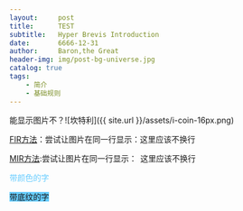 ```yaml
---
layout:     post
title:      TEST
subtitle:   Hyper Brevis Introduction
date:       6666-12-31
author:     Baron,the Great
header-img: img/post-bg-universe.jpg
catalog: true
tags:
    - 简介
    - 基础规则
---
```




能显示图片不？![坎特利]({{ site.url }}/assets/i-coin-16px.png)

[FIR方法](https://alistapart.com/article/fir)：尝试让图片在同一行显示：<span style="width:16px;height:16px;background-image: url({{ site.url }}/assets/i-coin-16px.png)"><a href="#" style="display:none;">_</a></span>这里应该不换行


[MIR方法](https://stuffandnonsense.co.uk/archives/examples/malarkey-method-example.html):尝试让图片在同一行显示：<span style="width: 16px; height: 15px; background: url({{ site.url }}/assets/i-coin-16px.png); text-indent: -9999px"><span style="width:16px; visibility:hidden;">_</span></span>这里应该不换行

<span style="color:#66ccff;">带颜色的字</span>

<span style="background-color:#66ccff;">带底纹的字</span>

